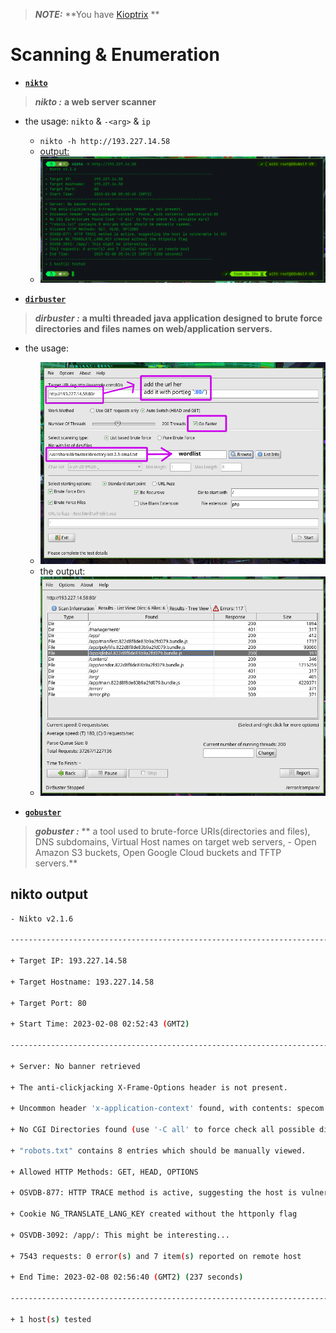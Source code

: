 > **_NOTE:_**
> **You have  [Kioptrix]([https://tcm-sec.com/kioptrix](https://tcm-sec.com/kioptrix)) **

# Scanning & Enumeration

- [**`nikto`**](https://github.com/sullo/nikto)
 >  **_nikto :_**
 >  **a web server scanner**
 
- the usage: `nikto`  & `-<arg>` & `ip`
	- `nikto -h http://193.227.14.58`
	- [output:](#nikto-output)
	- ![](img/nikto.png)

- [**`dirbuster`**](https://sourceforge.net/projects/dirbuster/)
 >  **_dirbuster :_**
 >  **a multi threaded java application designed to brute force directories and files names on web/application servers.**
 
- the usage:
	-  ![](img/dirbuster.png)
	- the output:
	- ![](img/dirbuster-out.png)


- [**`gobuster`**](https://github.com/OJ/gobuster)
> **_gobuster :_**
> ** a tool used to brute-force URIs(directories and files), DNS subdomains, Virtual Host names on target web servers, -   Open Amazon S3 buckets, Open Google Cloud buckets and TFTP servers.**

## nikto output

```bash
- Nikto v2.1.6

---------------------------------------------------------------------------

+ Target IP: 193.227.14.58

+ Target Hostname: 193.227.14.58

+ Target Port: 80

+ Start Time: 2023-02-08 02:52:43 (GMT2)

---------------------------------------------------------------------------

+ Server: No banner retrieved

+ The anti-clickjacking X-Frame-Options header is not present.

+ Uncommon header 'x-application-context' found, with contents: specom:prod:80

+ No CGI Directories found (use '-C all' to force check all possible dirs)

+ "robots.txt" contains 8 entries which should be manually viewed.

+ Allowed HTTP Methods: GET, HEAD, OPTIONS

+ OSVDB-877: HTTP TRACE method is active, suggesting the host is vulnerable to XST

+ Cookie NG_TRANSLATE_LANG_KEY created without the httponly flag

+ OSVDB-3092: /app/: This might be interesting...

+ 7543 requests: 0 error(s) and 7 item(s) reported on remote host

+ End Time: 2023-02-08 02:56:40 (GMT2) (237 seconds)

---------------------------------------------------------------------------

+ 1 host(s) tested
```
